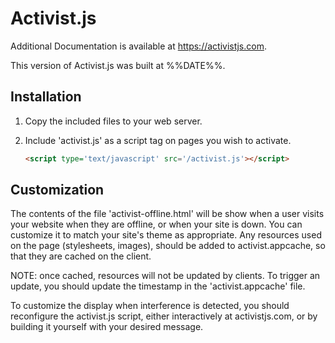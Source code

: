 Activist.js
===========

Additional Documentation is available at https://activistjs.com.

This version of Activist.js was built at %%DATE%%.

Installation
------------

1. Copy the included files to your web server.
2. Include 'activist.js' as a script tag on pages you wish to activate.

    ```html
    <script type='text/javascript' src='/activist.js'></script>
    ```

Customization
-------------

The contents of the file 'activist-offline.html' will be show when a user
visits your website when they are offline, or when your site is down. You can
customize it to match your site's theme as appropriate. Any resources used on
the page (stylesheets, images), should be added to activist.appcache, so that
they are cached on the client.

NOTE: once cached, resources will not be updated by clients. To trigger an
update, you should update the timestamp in the 'activist.appcache' file.

To customize the display when interference is detected, you should reconfigure
the activist.js script, either interactively at activistjs.com, or by
building it yourself with your desired message.
